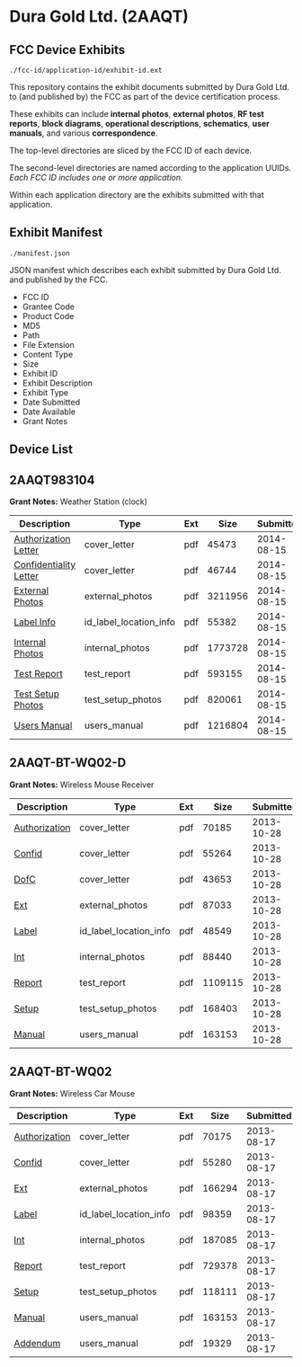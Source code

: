 # Dura Gold Ltd. (2AAQT)
## FCC Device Exhibits

```
./fcc-id/application-id/exhibit-id.ext
```

This repository contains the exhibit documents submitted by Dura Gold Ltd. to (and published by) the FCC as part of the device certification process.

These exhibits can include **internal photos**, **external photos**, **RF test reports**, **block diagrams**, **operational descriptions**, **schematics**, **user manuals**, and various **correspondence**.

The top-level directories are sliced by the FCC ID of each device.

The second-level directories are named according to the application UUIDs. *Each FCC ID includes one or more application.*

Within each application directory are the exhibits submitted with that application. 

## Exhibit Manifest

```
./manifest.json
```

JSON manifest which describes each exhibit submitted by Dura Gold Ltd. and published by the FCC.

- FCC ID
- Grantee Code
- Product Code
- MD5
- Path
- File Extension
- Content Type
- Size
- Exhibit ID
- Exhibit Description
- Exhibit Type
- Date Submitted
- Date Available
- Grant Notes

## Device List
## 2AAQT983104
**Grant Notes:** Weather Station (clock)

| Description | Type | Ext | Size | Submitted | Available |
| ----------- | ---- | --- | ---- | --------- | --------- |
| [Authorization Letter](2AAQT983104/35f3a3cbf8fb9a6d57380922f9a90bb7/2359913.pdf) | cover_letter | pdf | 45473 | 2014-08-15 | 2014-08-15 |
| [Confidentiality Letter](2AAQT983104/35f3a3cbf8fb9a6d57380922f9a90bb7/2359914.pdf) | cover_letter | pdf | 46744 | 2014-08-15 | 2014-08-15 |
| [External Photos](2AAQT983104/35f3a3cbf8fb9a6d57380922f9a90bb7/2359915.pdf) | external_photos | pdf | 3211956 | 2014-08-15 | 2014-08-15 |
| [Label Info](2AAQT983104/35f3a3cbf8fb9a6d57380922f9a90bb7/2359918.pdf) | id_label_location_info | pdf | 55382 | 2014-08-15 | 2014-08-15 |
| [Internal Photos](2AAQT983104/35f3a3cbf8fb9a6d57380922f9a90bb7/2359917.pdf) | internal_photos | pdf | 1773728 | 2014-08-15 | 2014-08-15 |
| [Test Report](2AAQT983104/35f3a3cbf8fb9a6d57380922f9a90bb7/2359919.pdf) | test_report | pdf | 593155 | 2014-08-15 | 2014-08-15 |
| [Test Setup Photos](2AAQT983104/35f3a3cbf8fb9a6d57380922f9a90bb7/2359920.pdf) | test_setup_photos | pdf | 820061 | 2014-08-15 | 2014-08-15 |
| [Users Manual](2AAQT983104/35f3a3cbf8fb9a6d57380922f9a90bb7/2359921.pdf) | users_manual | pdf | 1216804 | 2014-08-15 | 2014-08-15 |
## 2AAQT-BT-WQ02-D
**Grant Notes:** Wireless Mouse Receiver

| Description | Type | Ext | Size | Submitted | Available |
| ----------- | ---- | --- | ---- | --------- | --------- |
| [Authorization](2AAQT-BT-WQ02-D/ed6d65d2a64eb0227d19c0d311c430df/2103925.pdf) | cover_letter | pdf | 70185 | 2013-10-28 | 2013-10-28 |
| [Confid](2AAQT-BT-WQ02-D/ed6d65d2a64eb0227d19c0d311c430df/2103926.pdf) | cover_letter | pdf | 55264 | 2013-10-28 | 2013-10-28 |
| [DofC](2AAQT-BT-WQ02-D/ed6d65d2a64eb0227d19c0d311c430df/2103927.pdf) | cover_letter | pdf | 43653 | 2013-10-28 | 2013-10-28 |
| [Ext](2AAQT-BT-WQ02-D/ed6d65d2a64eb0227d19c0d311c430df/2103928.pdf) | external_photos | pdf | 87033 | 2013-10-28 | 2013-10-28 |
| [Label](2AAQT-BT-WQ02-D/ed6d65d2a64eb0227d19c0d311c430df/2103930.pdf) | id_label_location_info | pdf | 48549 | 2013-10-28 | 2013-10-28 |
| [Int](2AAQT-BT-WQ02-D/ed6d65d2a64eb0227d19c0d311c430df/2103929.pdf) | internal_photos | pdf | 88440 | 2013-10-28 | 2013-10-28 |
| [Report](2AAQT-BT-WQ02-D/ed6d65d2a64eb0227d19c0d311c430df/2103931.pdf) | test_report | pdf | 1109115 | 2013-10-28 | 2013-10-28 |
| [Setup](2AAQT-BT-WQ02-D/ed6d65d2a64eb0227d19c0d311c430df/2103932.pdf) | test_setup_photos | pdf | 168403 | 2013-10-28 | 2013-10-28 |
| [Manual](2AAQT-BT-WQ02-D/ed6d65d2a64eb0227d19c0d311c430df/2045751.pdf) | users_manual | pdf | 163153 | 2013-10-28 | 2013-10-28 |
## 2AAQT-BT-WQ02
**Grant Notes:** Wireless Car Mouse

| Description | Type | Ext | Size | Submitted | Available |
| ----------- | ---- | --- | ---- | --------- | --------- |
| [Authorization](2AAQT-BT-WQ02/0bf9da3f4f881389ad4eba169d631959/2045754.pdf) | cover_letter | pdf | 70175 | 2013-08-17 | 2013-08-17 |
| [Confid](2AAQT-BT-WQ02/0bf9da3f4f881389ad4eba169d631959/2045755.pdf) | cover_letter | pdf | 55280 | 2013-08-17 | 2013-08-17 |
| [Ext](2AAQT-BT-WQ02/0bf9da3f4f881389ad4eba169d631959/2045753.pdf) | external_photos | pdf | 166294 | 2013-08-17 | 2013-08-17 |
| [Label](2AAQT-BT-WQ02/0bf9da3f4f881389ad4eba169d631959/2045748.pdf) | id_label_location_info | pdf | 98359 | 2013-08-17 | 2013-08-17 |
| [Int](2AAQT-BT-WQ02/0bf9da3f4f881389ad4eba169d631959/2045747.pdf) | internal_photos | pdf | 187085 | 2013-08-17 | 2013-08-17 |
| [Report](2AAQT-BT-WQ02/0bf9da3f4f881389ad4eba169d631959/2045749.pdf) | test_report | pdf | 729378 | 2013-08-17 | 2013-08-17 |
| [Setup](2AAQT-BT-WQ02/0bf9da3f4f881389ad4eba169d631959/2045750.pdf) | test_setup_photos | pdf | 118111 | 2013-08-17 | 2013-08-17 |
| [Manual](2AAQT-BT-WQ02/0bf9da3f4f881389ad4eba169d631959/2045751.pdf) | users_manual | pdf | 163153 | 2013-08-17 | 2013-08-17 |
| [Addendum](2AAQT-BT-WQ02/0bf9da3f4f881389ad4eba169d631959/2045752.pdf) | users_manual | pdf | 19329 | 2013-08-17 | 2013-08-17 |
